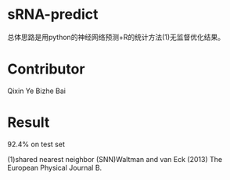
# sRNA-predict
总体思路是用python的神经网络预测+R的统计方法(1)无监督优化结果。

# Contributor
Qixin Ye
Bizhe Bai

# Result
92.4% on test set


(1)shared nearest neighbor (SNN)Waltman and van Eck (2013) The European Physical Journal B.
